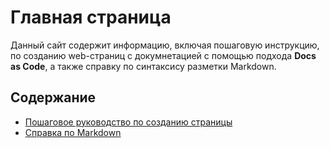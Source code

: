 # Главная страница

Данный сайт содержит информацию, включая пошаговую инструкцию, по созданию web-страниц с докумнетацией с помощью подхода **Docs as Code**, а также справку по синтаксису разметки Markdown.

## Содержание

- [Пошаговое руководство по созданию страницы](#)
- [Справка по Markdown]()
  
